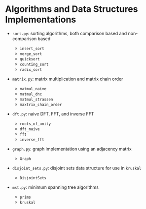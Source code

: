 # Algorithms and Data Structures Implementations

- `sort.py`: sorting algorithms, both comparison based and non-comparison based

  - `insert_sort`
  - `merge_sort`
  - `quicksort`
  - `counting_sort`
  - `radix_sort`

- `matrix.py`: matrix multiplication and matrix chain order

  - `matmul_naive`
  - `matmul_dnc`
  - `matmul_strassen`
  - `maxtrix_chain_order`

- `dft.py`: naive DFT, FFT, and inverse FFT

  - `roots_of_unity`
  - `dft_naive`
  - `fft`
  - `inverse_fft`

- `graph.py`: graph implementation using an adjacency matrix

  - `Graph`

- `disjoint_sets.py`: disjoint sets data structure for use in `kruskal`

  - `DisjointSets`

- `mst.py`: minimum spanning tree algorithms
  - `prims`
  - `kruskal`
